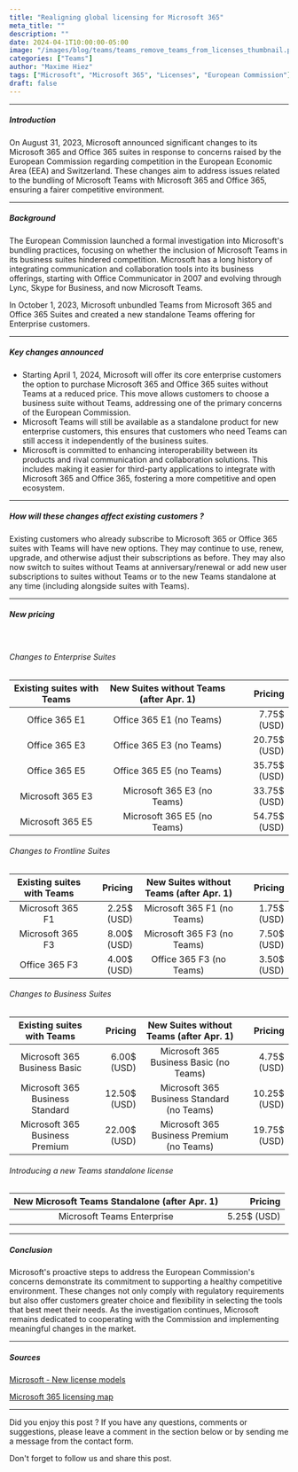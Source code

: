 ```yaml
---
title: "Realigning global licensing for Microsoft 365"
meta_title: ""
description: ""
date: 2024-04-1T10:00:00-05:00
image: "/images/blog/teams/teams_remove_teams_from_licenses_thumbnail.png"
categories: ["Teams"]
author: "Maxime Hiez"
tags: ["Microsoft", "Microsoft 365", "Licenses", "European Commission"]
draft: false
---
```

---

##### Introduction
On August 31, 2023, Microsoft announced significant changes to its Microsoft 365 and Office 365 suites in response to concerns raised by the European Commission regarding competition in the European Economic Area (EEA) and Switzerland. These changes aim to address issues related to the bundling of Microsoft Teams with Microsoft 365 and Office 365, ensuring a fairer competitive environment.

---

##### Background

The European Commission launched a formal investigation into Microsoft's bundling practices, focusing on whether the inclusion of Microsoft Teams in its business suites hindered competition. Microsoft has a long history of integrating communication and collaboration tools into its business offerings, starting with Office Communicator in 2007 and evolving through Lync, Skype for Business, and now Microsoft Teams.

In October 1, 2023, Microsoft unbundled Teams from Microsoft 365 and Office 365 Suites and created a new standalone Teams offering for Enterprise customers.

---

##### Key changes announced
- Starting April 1, 2024, Microsoft will offer its core enterprise customers the option to purchase Microsoft 365 and Office 365 suites without Teams at a reduced price. This move allows customers to choose a business suite without Teams, addressing one of the primary concerns of the European Commission.
- Microsoft Teams will still be available as a standalone product for new enterprise customers, this ensures that customers who need Teams can still access it independently of the business suites.
- Microsoft is committed to enhancing interoperability between its products and rival communication and collaboration solutions. This includes making it easier for third-party applications to integrate with Microsoft 365 and Office 365, fostering a more competitive and open ecosystem.

---

##### How will these changes affect existing customers ?
Existing customers who already subscribe to Microsoft 365 or Office 365 suites with Teams will have new options. They may continue to use, renew, upgrade, and otherwise adjust their subscriptions as before. They may also now switch to suites without Teams at anniversary/renewal or add new user subscriptions to suites without Teams or to the new Teams standalone at any time (including alongside suites with Teams).

---

##### New pricing

<br>

###### Changes to Enterprise Suites
|    Existing suites with Teams    |    New Suites without Teams (after Apr. 1)    |    Pricing    |
| :------------------------------: | :-------------------------------------------: | ------------: |
| Office 365 E1                    | Office 365 E1 (no Teams)                      | 7.75$ (USD)   |
| Office 365 E3                    | Office 365 E3 (no Teams)                      | 20.75$ (USD)  |
| Office 365 E5                    | Office 365 E5 (no Teams)                      | 35.75$ (USD)  |
| Microsoft 365 E3                 | Microsoft 365 E3 (no Teams)                   | 33.75$ (USD)  |
| Microsoft 365 E5                 | Microsoft 365 E5 (no Teams)                   | 54.75$ (USD)  |

###### Changes to Frontline Suites
|    Existing suites with Teams    |    Pricing    |    New Suites without Teams (after Apr. 1)    |    Pricing    |
| :------------------------------: | ------------: | :-------------------------------------------: | ------------: |
| Microsoft 365 F1                 | 2.25$ (USD)   | Microsoft 365 F1 (no Teams)                   | 1.75$ (USD)   |
| Microsoft 365 F3                 | 8.00$ (USD)   | Microsoft 365 F3 (no Teams)                   | 7.50$ (USD)   |
| Office 365 F3                    | 4.00$ (USD)   | Office 365 F3 (no Teams)                      | 3.50$ (USD)   |

###### Changes to Business Suites
|    Existing suites with Teams    |    Pricing    |    New Suites without Teams (after Apr. 1)    |    Pricing    |
| :------------------------------: | ------------: | :-------------------------------------------: | ------------: |
| Microsoft 365 Business Basic     | 6.00$ (USD)   | Microsoft 365 Business Basic (no Teams)       | 4.75$ (USD)   |
| Microsoft 365 Business Standard​  | 12.50$ (USD)   | Microsoft 365 Business Standard​ (no Teams)   | 10.25$ (USD)  |
| Microsoft 365 Business Premium   | 22.00$ (USD)   | Microsoft 365 Business Premium (no Teams)    | 19.75$ (USD)  |

###### Introducing a new Teams standalone license
|    New Microsoft Teams Standalone (after Apr. 1)    |    Pricing    |
| :-------------------------------------------------: | ------------: |
| Microsoft Teams Enterprise                          | 5.25$ (USD)   |

---

##### Conclusion
Microsoft's proactive steps to address the European Commission's concerns demonstrate its commitment to supporting a healthy competitive environment. These changes not only comply with regulatory requirements but also offer customers greater choice and flexibility in selecting the tools that best meet their needs. As the investigation continues, Microsoft remains dedicated to cooperating with the Commission and implementing meaningful changes in the market.

---

##### Sources
[Microsoft - New license models](https://www.microsoft.com/en-us/licensing/news/Microsoft365-Teams-WW?oneroute=true)

[Microsoft 365 licensing map](https://m365maps.com)

---


Did you enjoy this post ? If you have any questions, comments or suggestions, please leave a comment in the section below or by sending me a message from the contact form.

Don't forget to follow us and share this post.